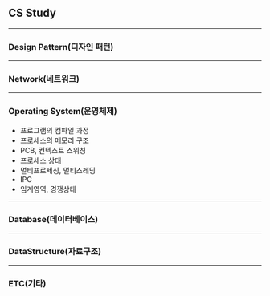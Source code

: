 ## CS Study

---

### Design Pattern(디자인 패턴)

---

### Network(네트워크)

---

### Operating System(운영체제)

- 프로그램의 컴파일 과정
- 프로세스의 메모리 구조
- PCB, 컨텍스트 스위칭
- 프로세스 상태
- 멀티프로세싱, 멀티스레딩
- IPC
- 임계영역, 경쟁상태

---

### Database(데이터베이스)

---

### DataStructure(자료구조)

---

### ETC(기타)
